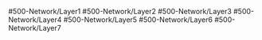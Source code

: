 #500-Network/Layer1
#500-Network/Layer2
#500-Network/Layer3
#500-Network/Layer4
#500-Network/Layer5
#500-Network/Layer6
#500-Network/Layer7
